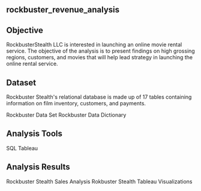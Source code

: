 ## rockbuster_revenue_analysis

## Objective 

RockbusterStealth LLC is interested in launching an online movie rental service. The objective of the analysis is to present findings on high grossing regions, customers, and movies that will help lead strategy in launching the online rental service.

## Dataset

Rockbuster Stealth's relational database is made up of 17 tables containing information on film inventory, customers, and payments. 

Rockbuster Data Set
Rockbuster Data Dictionary

## Analysis Tools 

SQL
Tableau 

## Analysis Results

Rockbuster Stealth Sales Analysis 
Rokbuster Stealth Tableau Visualizations
